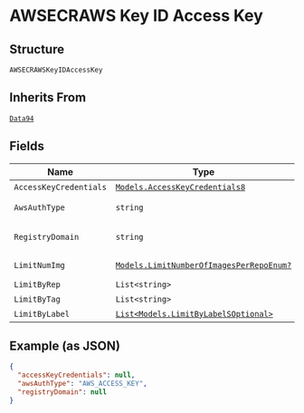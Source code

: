 
# AWSECRAWS Key ID Access Key

## Structure

`AWSECRAWSKeyIDAccessKey`

## Inherits From

[`Data94`](../../doc/models/data-94.md)

## Fields

| Name | Type | Tags | Description |
|  --- | --- | --- | --- |
| `AccessKeyCredentials` | [`Models.AccessKeyCredentials8`](../../doc/models/access-key-credentials-8.md) | Required | - |
| `AwsAuthType` | `string` | Required, Constant | **Default**: `"AWS_ACCESS_KEY"` |
| `RegistryDomain` | `string` | Required | **Constraints**: *Pattern*: `^(https://)?(http://)?(.*)(.dkr\.ecr.)(.*)(.amazonaws.com)$` |
| `LimitNumImg` | [`Models.LimitNumberOfImagesPerRepoEnum?`](../../doc/models/limit-number-of-images-per-repo-enum.md) | Optional | **Default**: `LimitNumberOfImagesPerRepoEnum.Enum_5` |
| `LimitByRep` | `List<string>` | Optional | - |
| `LimitByTag` | `List<string>` | Optional | - |
| `LimitByLabel` | [`List<Models.LimitByLabelSOptional>`](../../doc/models/limit-by-label-s-optional.md) | Optional | - |

## Example (as JSON)

```json
{
  "accessKeyCredentials": null,
  "awsAuthType": "AWS_ACCESS_KEY",
  "registryDomain": null
}
```

